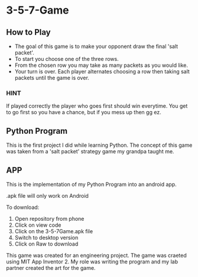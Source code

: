 # 3-5-7-Game

## How to Play
<ul>
  <li>The goal of this game is to make your opponent draw the final 'salt packet'.</li>
  <li>To start you choose one of the three rows.</li>
  <li>From the chosen row you may take as many packets as you would like.</li>
  <li>Your turn is over. Each player alternates choosing a row then taking salt packets until the game is over.</li>
</ul>

### HINT
If played correctly the player who goes first should win everytime. You get to go first so you have a chance, but if you mess up then gg ez.

## Python Program
This is the first project I did while learning Python. The concept of this game was taken from a 'salt packet' strategy game my grandpa taught me. 

## APP
This is the implementation of my Python Program into an android app.

.apk file will only work on Android

To download:
<ol>
  <li>Open repository from phone</li>
  <li>Click on view code</li>
  <li>Click on the 3-5-7Game.apk file</li>
  <li>Switch to desktop version</li>
  <li>Click on Raw to download</li>
</ol>

This game was created for an engineering project. The game was craeted using MIT App Inventor 2. My role was writing the program and my lab partner created the art for the game.
